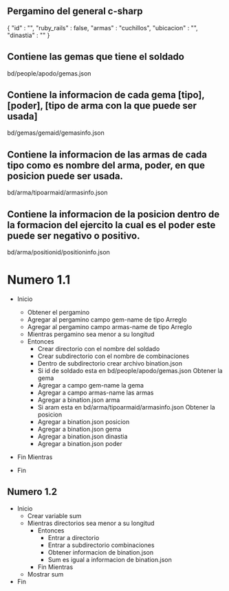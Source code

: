 ## Pergamino del general c-sharp
{
    "id" : "",
    "ruby_rails" : false,
    "armas" : "cuchillos",
    "ubicacion" : "",
    "dinastia" : ""
}


## Contiene las gemas que tiene el soldado
bd/people/apodo/gemas.json

## Contiene la informacion de cada gema [tipo], [poder], [tipo de arma con la que puede ser usada]

bd/gemas/gemaid/gemasinfo.json

## Contiene la informacion de las armas de cada tipo como es nombre del arma, poder, en que posicion puede ser usada. 

bd/arma/tipoarmaid/armasinfo.json

## Contiene la informacion de la posicion dentro de la formacion del ejercito la cual es el poder este puede ser negativo o positivo.

bd/arma/positionid/positioninfo.json



# Numero 1.1
- Inicio
   - Obtener el pergamino
   - Agregar al pergamino campo gem-name de tipo Arreglo
   - Agregar al pergamino campo armas-name de tipo Arreglo
   - Mientras pergamino sea menor a su longitud
   - Entonces 
       - Crear directorio con el nombre del soldado
       - Crear subdirectorio con el nombre de combinaciones
       - Dentro de subdirectorio crear archivo bination.json
       - Si id de soldado esta en bd/people/apodo/gemas.json Obtener la gema
       - Agregar a campo gem-name la gema
       - Agregar a campo armas-name las armas
       - Agregar a bination.json arma
       - Si aram esta en bd/arma/tipoarmaid/armasinfo.json Obtener la posicion
       - Agregar a bination.json posicion
       - Agregar a bination.json gema
       - Agregar a bination.json dinastia
       - Agregar a bination.json poder
- Fin Mientras

- Fin

## Numero 1.2
- Inicio
    - Crear variable sum
    - Mientras directorios sea menor a su longitud
        - Entonces
           - Entrar a directorio
           - Entrar a subdirectorio combinaciones
           - Obtener informacion de bination.json
           - Sum es igual a informacion de bination.json
       - Fin Mientras
    - Mostrar sum
- Fin

